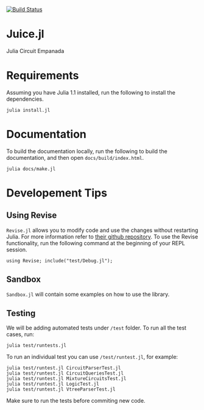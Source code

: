 [![Build Status](https://travis-ci.com/UCLA-StarAI/Juice.jl.svg?token=WqP1S31vh9msACoVUepf&branch=master)](https://travis-ci.com/UCLA-StarAI/Juice.jl)

# Juice.jl
Julia Circuit Empanada


# Requirements

Assuming you have Julia 1.1 installed, run the following to install the dependencies.

 ``julia install.jl``


# Documentation

To build the documentation locally, run the following to build the documentation, and then open `docs/build/index.html`.

    julia docs/make.jl




# Developement Tips

## Using Revise

`Revise.jl` allows you to modify code and use the changes without restarting Julia. For more information refer to [their github repository](https://github.com/timholy/Revise.jl).
 To use the Revise functionality, run the following command at the beginning of your REPL session.

    using Revise; include("test/Debug.jl");


## Sandbox

`Sandbox.jl` will contain some examples on how to use the library.

## Testing

We will be adding automated tests under `/test` folder. To run all the test cases, run:

    julia test/runtests.jl

To run an individual test you can use `/test/runtest.jl`, for example:

    julia test/runtest.jl CircuitParserTest.jl
    julia test/runtest.jl CircuitQueriesTest.jl
    julia test/runtest.jl MixtureCircuitsTest.jl
    julia test/runtest.jl LogicTest.jl
    julia test/runtest.jl VtreeParserTest.jl

Make sure to run the tests before commiting new code.
